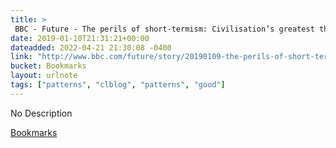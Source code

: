```yaml
---
title: > 
 BBC - Future - The perils of short-termism: Civilisation’s greatest threat
date: 2019-01-10T21:31:21+00:00
dateadded: 2022-04-21 21:30:08 -0400
link: "http://www.bbc.com/future/story/20190109-the-perils-of-short-termism-civilisations-greatest-threat"
bucket: Bookmarks
layout: urlnote
tags: ["patterns", "clblog", "patterns", "good"]
--- 
```

No Description
 <!-- end excerpt --> 
<div class='bucket'><a class='internal-link' href='/buckets/bookmarks'>Bookmarks</a></div> 
